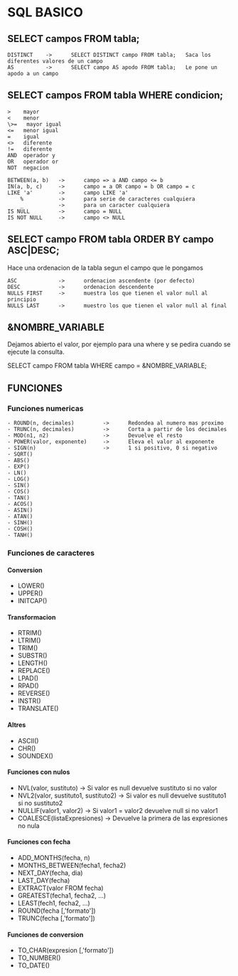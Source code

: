# SQL BASICO

## SELECT campos FROM tabla; 

    DISTINCT    ->      SELECT DISTINCT campo FROM tabla;   Saca los diferentes valores de un campo
    AS          ->      SELECT campo AS apodo FROM tabla;   Le pone un apodo a un campo

## SELECT campos FROM tabla WHERE condicion;

    >    mayor
    <    menor
    \>=   mayor igual
    <=   menor igual
    =    igual
    <>   diferente
    !=   diferente
    AND  operador y
    OR   operador or
    NOT  negacion

    BETWEEN(a, b)   ->      campo => a AND campo <= b
    IN(a, b, c)     ->      campo = a OR campo = b OR campo = c
    LIKE 'a'        ->      campo LIKE 'a'
        %           ->      para serie de caracteres cualquiera
        _           ->      para un caracter cualquiera
    IS NULL         ->      campo = NULL  
    IS NOT NULL     ->      campo <> NULL

## SELECT campo FROM tabla ORDER BY campo ASC|DESC;

Hace una ordenacion de la tabla segun el campo que le pongamos

    ASC             ->      ordenacion ascendente (por defecto)
    DESC            ->      ordenacion descendente
    NULLS FIRST     ->      muestra los que tienen el valor null al principio
    NULLS LAST      ->      muestro los que tienen el valor null al final

## &NOMBRE_VARIABLE

Dejamos abierto el valor, por ejemplo para una where y se pedira cuando
se ejecute la consulta.

SELECT campo FROM tabla WHERE campo = &NOMBRE_VARIABLE;

## FUNCIONES

### Funciones numericas
~~~
- ROUND(n, decimales)         ->      Redondea al numero mas proximo
- TRUNC(n, decimales)         ->      Corta a partir de los decimales
- MOD(n1, n2)                 ->      Devuelve el resto
- POWER(valor, exponente)     ->      Eleva el valor al exponente
- SIGN(n)                     ->      1 si positivo, 0 si negativo
- SQRT()
- ABS()
- EXP()
- LN()
- LOG()
- SIN()
- COS()
- TAN()
- ACOS()
- ASIN()
- ATAN()
- SINH()
- COSH()
- TANH()
~~~
### Funciones de caracteres

#### Conversion

- LOWER()
- UPPER()
- INITCAP()

#### Transformacion

- RTRIM()
- LTRIM()
- TRIM()
- SUBSTR()
- LENGTH()
- REPLACE()
- LPAD()
- RPAD()
- REVERSE()
- INSTR()
- TRANSLATE()

#### Altres

- ASCII()
- CHR()
- SOUNDEX()
    
#### Funciones con nulos

- NVL(valor, sustituto)                   ->      Si valor es null devuelve sustituto si no valor
- NVL2(valor, sustituto1, sustituto2)     ->      Si valor es null devuelve sustituto1 si no sustituto2
- NULLIF(valor1, valor2)                  ->      Si valor1 = valor2 devuelve null si no valor1
- COALESCE(listaExpresiones)              ->      Devuelve la primera de las expresiones no nula

#### Funciones con fecha

- ADD_MONTHS(fecha, n)
- MONTHS_BETWEEN(fecha1, fecha2)
- NEXT_DAY(fecha, dia)
- LAST_DAY(fecha)
- EXTRACT(valor FROM fecha)
- GREATEST(fecha1, fecha2, ...)
- LEAST(fech1, fecha2, ...)
- ROUND(fecha [,'formato'])
- TRUNC(fecha [,'formato'])

#### Funciones de conversion

- TO_CHAR(expresion [,'formato'])
- TO_NUMBER()
- TO_DATE()
